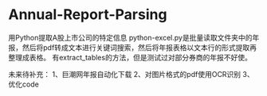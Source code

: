 # Annual-Report-Parsing
用Python提取A股上市公司的特定信息
python-excel.py是批量读取文件夹中的年报，然后将pdf转成文本进行关键词搜索，然后将年报表格以文本行的形式提取再整理成表格。
有extract_tables的方法，但是测试过对部分券商的年报不好使。

未来待补充：
1、巨潮网年报自动化下载
2、对图片格式的pdf使用OCR识别
3、优化code
